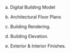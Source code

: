 a. Digital Building Model

b. Architectural Floor Plans

c. Building Rendering.

d. Building Elevation.

e. Exterior & Interior Finishes.
